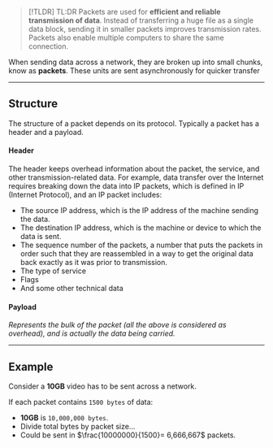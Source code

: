 > [!TLDR] TL:DR
> Packets are used for **efficient and reliable transmission of data**. Instead of transferring a huge file as a single data block, sending it in smaller packets improves transmission rates. Packets also enable multiple computers to share the same connection.

When sending data across a network, they are broken up into small chunks, know as **packets**. These units are sent asynchronously for quicker transfer

-----
## Structure
The structure of a packet depends on its protocol. Typically a packet has a header and a payload.
#### **Header**
The header keeps overhead information about the packet, the service, and other transmission-related data. For example, data transfer over the Internet requires breaking down the data into IP packets, which is defined in IP (Internet Protocol), and an IP packet includes:

- The source IP address, which is the IP address of the machine sending the data.
- The destination IP address, which is the machine or device to which the data is sent.
- The sequence number of the packets, a number that puts the packets in order such that they are reassembled in a way to get the original data back exactly as it was prior to transmission.
- The type of service
- Flags
- And some other technical data

#### **Payload**
*Represents the bulk of the packet (all the above is considered as overhead), and is actually the data being carried.*


-----
## Example
Consider a **10GB** video has to be sent across a network.

If each packet contains `1500 bytes` of data:
- **10GB** is `10,000,000 bytes`.
- Divide total bytes by packet size...
- Could be sent in $\frac{10000000}{1500}= 6,666,667$ packets.


